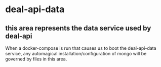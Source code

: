 # deal-api-data

## this area represents the data service used by deal-api

When a docker-compose is run that causes us to boot the deal-api-data service, any automagical installation/configuration of mongo will be governed by files in this area.
